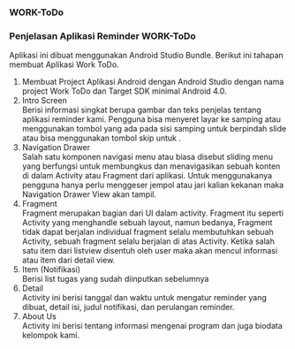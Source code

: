 ### WORK-ToDo ###
### Penjelasan Aplikasi Reminder WORK-ToDo ###

Aplikasi ini dibuat menggunakan Android Studio Bundle. Berikut ini tahapan membuat Aplikasi Work ToDo.<br>
1.	Membuat Project Aplikasi Android dengan Android Studio dengan nama project Work ToDo dan Target SDK minimal Android 4.0.<br>
2.	Intro Screen<br>
Berisi informasi singkat berupa gambar dan teks penjelas tentang aplikasi reminder kami. Pengguna bisa menyeret layar ke samping atau menggunakan tombol yang ada pada sisi samping untuk berpindah slide atau bisa menggunakan tombol skip untuk .<br>
3.	Navigation Drawer<br>
Salah satu komponen navigasi menu atau biasa disebut sliding menu yang berfungsi untuk membungkus dan menavigasikan sebuah konten di dalam Activity atau Fragment dari aplikasi. Untuk menggunakanya pengguna hanya perlu menggeser jempol atau jari kalian kekanan maka Navigation Drawer View akan tampil.<br>
4.	Fragment<br>
Fragment merupakan bagian dari UI dalam activity. Fragment itu seperti Activity yang menghandle sebuah layout, namun bedanya, Fragment tidak dapat berjalan individual fragment selalu membutuhkan sebuah Activity, sebuah fragment selalu berjalan di atas Activity. Ketika salah satu item dari listview disentuh oleh user maka akan mencul informasi atau item dari detail view. <br>
5.	Item (Notifikasi)<br>
Berisi list tugas yang sudah diinputkan sebelumnya<br>
6.	Detail<br>
Activity ini berisi tanggal dan waktu untuk mengatur reminder yang dibuat, detail isi, judul notifikasi, dan  perulangan reminder.<br>
7.	About Us<br>
Activity ini berisi tentang informasi mengenai program dan juga biodata kelompok kami.<br>


